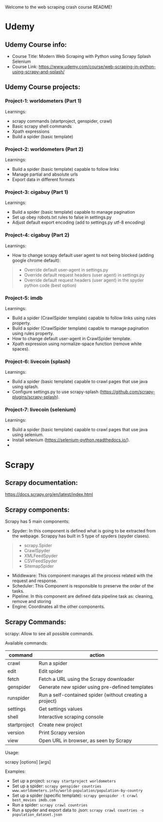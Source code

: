 Welcome to the web scraping crash course README!

# Udemy

## Udemy Course info:
* Course Title: Modern Web Scraping with Python using Scrapy Splash Selenium
* Course Link: https://www.udemy.com/course/web-scraping-in-python-using-scrapy-and-splash/

## Udemy Course projects:

### Project-1: worldometers (Part 1)
Learnings:
* scrapy commands (startproject, genspider, crawl)
* Basic scrapy shell commands
* Xpath expressions
* Build a spider (basic template)

### Project-2: worldometers (Part 2)
Learnings:
* Build a spider (basic template) capable to follow links
* Manage partial and absolute urls
* Export data in different formats

### Project-3: cigabuy (Part 1) 
Learnings:
* Build a spider (basic template) capable to manage pagination
* Set up obey robots.txt rules to false in settings.py
* Adjust default export encoding (add to settings.py utf-8 encoding)

### Project-4: cigabuy (Part 2) 
Learnings: 
* How to change scrapy default user agent to not being blocked (adding google chrome default):
> * Override default user-agent in settings.py
> * Override default request headers (user agent) in settings.py
> * Override default request headers (user agent) in the spyder python code (best option)

### Project-5: imdb
Learnings:
* Build a spider (CrawlSpider template) capable to follow links using rules property.
* Build a spider (CrawlSpider template) capable to manage pagination using rules property.
* How to change default user-agent in CrawlSpider template.
* Xpath expression using normalize-space function (remove white spaces).

### Project-6: livecoin (splash)
Learnings: 
* Build a spider (basic template) capable to crawl pages that use java using splash.
* Configure settings.py to use scrapy-splash (https://github.com/scrapy-plugins/scrapy-splash).

### Project-7: livecoin (selenium)
Learnings: 
* Build a spider (basic template) capable to crawl pages that use java using selenium.
* Install selenium (https://selenium-python.readthedocs.io/).
*

# Scrapy

## Scrapy documentation: 
https://docs.scrapy.org/en/latest/index.html

## Scrapy components:
Scrapy has 5 main components:
* Spyder: In this component is defined what is going to be extracted from the webpage. Scrappy has built in 5 type of spyders (spyder clases).
> * scrapy.Spider
> * CrawlSpyder
> * XMLFeedSpyder
> * CSVFeedSpyder
> * SitemapSpider
* Middleware: This component manages all the process related with the request and response.
* Scheduler: This Component is responsible to preserve the order of the tasks.
* Pipeline: In this component are defined data pipeline task as: cleaning, remove and storing
* Engine: Coordinates all the other components.

## Scrapy Commands:
scrapy: Allow to see all possible commands.

Available commands:

| command | action |
|---|---|
| crawl | Run a spider |
| edit | Edit spider |
| fetch | Fetch a URL using the Scrapy downloader |
| genspider | Generate new spider using pre-defined templates |
| runspider |  Run a self-contained spider (without creating a project) |
| settings | Get settings values |
| shell | Interactive scraping console |
| startproject | Create new project |
| version | Print Scrapy version |
| view | Open URL in browser, as seen by Scrapy |

Usage:

scrapy <command> [options] [args]

Examples:
* Set up a project: `scrapy startproject worldometers`
* Set up a spider: `scrapy genspider countries www.worldometers.info/world-population/population-by-country`
* Set up a spider (specific template): `scrapy genspider -t crawl best_movies imdb.com`
* Run a spider: `scrapy crawl countries` 
* Run a spyder and export data to .json: `scrapy crawl countries -o population_dataset.json`